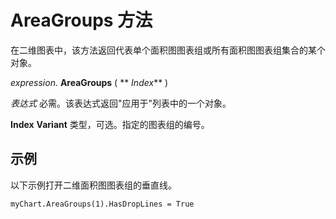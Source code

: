 
# AreaGroups 方法

在二维图表中，该方法返回代表单个面积图图表组或所有面积图图表组集合的某个对象。

 _expression_. **AreaGroups** ( ** _Index_** )

 _表达式_ 必需。该表达式返回"应用于"列表中的一个对象。

 **Index** **Variant** 类型，可选。指定的图表组的编号。

## 示例

以下示例打开二维面积图图表组的垂直线。


```
myChart.AreaGroups(1).HasDropLines = True
```

